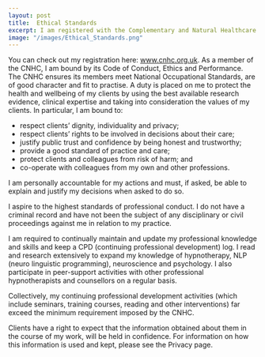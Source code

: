 ```yaml
---
layout: post
title:  Ethical Standards
excerpt: I am registered with the Complementary and Natural Healthcare Council, a government-supported body that regulates a wide range of complementary therapies. 
image: "/images/Ethical_Standards.png"
---
```

You can check out my registration here: www.cnhc.org.uk. As a member of the CNHC, I am bound by its Code of Conduct, Ethics and Performance. The CNHC ensures its members meet National Occupational Standards, are of good character and fit to practise. A duty is placed on me to protect the health and wellbeing of my clients by using the best available research evidence, clinical expertise and taking into consideration the values of my clients. In particular, I am bound to:
* respect clients’ dignity, individuality and privacy;
* respect clients’ rights to be involved in decisions about their care;
* justify public trust and confidence by being honest and trustworthy;
* provide a good standard of practice and care;
* protect clients and colleagues from risk of harm; and
* co-operate with colleagues from my own and other professions.

I am personally accountable for my actions and must, if asked, be able to explain
and justify my decisions when asked to do so.

I aspire to the highest standards of professional conduct. I do not have a
criminal record and have not been the subject of any disciplinary or civil
proceedings against me in relation to my practice.

I am required to continually maintain and update my professional knowledge
and skills and keep a CPD (continuing professional development) log. I read and
research extensively to expand my knowledge of hypnotherapy, NLP (neuro
linguistic programming), neuroscience and psychology. I also participate in peer-support activities with other professional hypnotherapists and counsellors on a
regular basis.

Collectively, my continuing professional development activities (which include
seminars, training courses, reading and other interventions) far exceed the
minimum requirement imposed by the CNHC.

Clients have a right to expect that the information obtained about them in the
course of my work, will be held in confidence. For information on how this
information is used and kept, please see the Privacy page.
